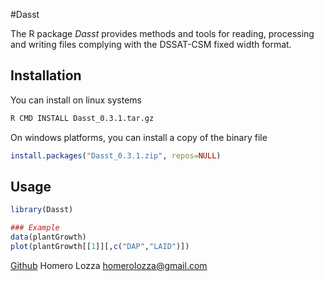 #Dasst

The R package *Dasst* provides methods and tools for reading, processing and writing files complying with the DSSAT-CSM fixed width format.


## Installation
You can install on linux systems

```sh
R CMD INSTALL Dasst_0.3.1.tar.gz
```

On windows platforms, you can install a copy of the binary file 

```R
install.packages("Dasst_0.3.1.zip", repos=NULL)
```


## Usage

```R
library(Dasst)

### Example
data(plantGrowth)
plot(plantGrowth[[1]][,c("DAP","LAID")])
```

[Github](https://github.com/hlozza/Dasst)
Homero Lozza <homerolozza@gmail.com>

